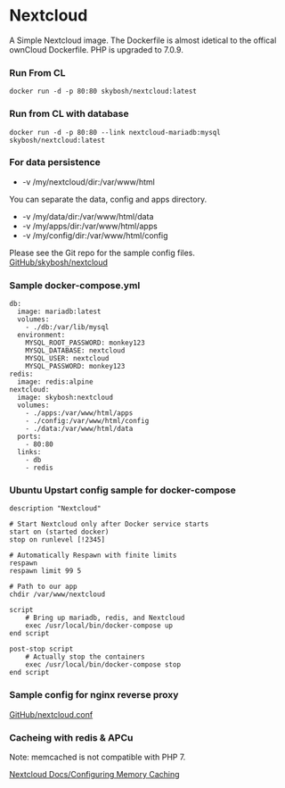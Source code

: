# Nextcloud

A Simple Nextcloud image. The Dockerfile is almost idetical to the offical ownCloud Dockerfile.
PHP is upgraded to 7.0.9.
### Run From CL
    docker run -d -p 80:80 skybosh/nextcloud:latest
### Run from CL with database
    docker run -d -p 80:80 --link nextcloud-mariadb:mysql skybosh/nextcloud:latest

### For data persistence 

* -v /my/nextcloud/dir:/var/www/html

You can separate the data, config and apps directory.
* -v /my/data/dir:/var/www/html/data
* -v /my/apps/dir:/var/www/html/apps
* -v /my/config/dir:/var/www/html/config

Please see the Git repo for the sample config files. 
[GitHub/skybosh/nextcloud](https://github.com/skybosh/nextcloud)
### Sample docker-compose.yml
    db:
      image: mariadb:latest
      volumes:
        - ./db:/var/lib/mysql
      environment:
        MYSQL_ROOT_PASSWORD: monkey123
        MYSQL_DATABASE: nextcloud
        MYSQL_USER: nextcloud
        MYSQL_PASSWORD: monkey123
    redis:
      image: redis:alpine
    nextcloud:
      image: skybosh:nextcloud
      volumes:
        - ./apps:/var/www/html/apps
        - ./config:/var/www/html/config
        - ./data:/var/www/html/data
      ports:
        - 80:80
      links:
        - db
        - redis
### Ubuntu Upstart config sample for docker-compose
    description "Nextcloud"
    
    # Start Nextcloud only after Docker service starts
    start on (started docker)
    stop on runlevel [!2345]
    
    # Automatically Respawn with finite limits
    respawn
    respawn limit 99 5
    
    # Path to our app
    chdir /var/www/nextcloud
    
    script
        # Bring up mariadb, redis, and Nextcloud 
        exec /usr/local/bin/docker-compose up
    end script
    
    post-stop script
        # Actually stop the containers
        exec /usr/local/bin/docker-compose stop
    end script
### Sample config for nginx reverse proxy

[GitHub/nextcloud.conf](https://github.com/skybosh/nextcloud/blob/master/nextcloud.conf)

### Cacheing with redis & APCu

Note: memcached is not compatible with PHP 7. 

[Nextcloud Docs/Configuring Memory Caching](https://docs.nextcloud.com/server/9/admin_manual/configuration_server/caching_configuration.html?highlight=memcache)
